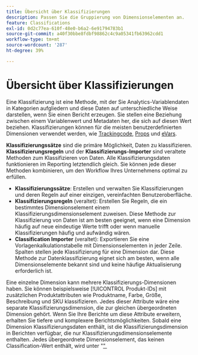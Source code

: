 ```yaml
---
title: Übersicht über Klassifizierungen
description: Passen Sie die Gruppierung von Dimensionselementen an.
feature: Classifications
exl-id: 0d2c77ea-610f-48e0-b6a2-6e91794783b1
source-git-commit: a40f30bbe8fdbf98862c4c9a05341fb63962cdd1
workflow-type: tm+mt
source-wordcount: '287'
ht-degree: 39%

---
```


# Übersicht über Klassifizierungen

Eine Klassifizierung ist eine Methode, mit der Sie Analytics-Variablendaten in Kategorien aufgliedern und diese Daten auf unterschiedliche Weise darstellen, wenn Sie einen Bericht erzeugen. Sie stellen eine Beziehung zwischen einem Variablenwert und Metadaten her, die sich auf diesen Wert beziehen. Klassifizierungen können für die meisten benutzerdefinierten Dimensionen verwendet werden, wie [Trackingcode](/help/components/dimensions/tracking-code.md), [Props](/help/components/dimensions/prop.md) und [eVars](/help/components/dimensions/evar.md).

**Klassifizierungssätze** sind die primäre Möglichkeit, Daten zu klassifizieren. **Klassifizierungsregeln** und der **Klassifizierungs-Importer** sind veraltete Methoden zum Klassifizieren von Daten. Alle Klassifizierungsdaten funktionieren im Reporting letztendlich gleich. Sie können jede dieser Methoden kombinieren, um den Workflow Ihres Unternehmens optimal zu erfüllen.

* **Klassifizierungssätze**: Erstellen und verwalten Sie Klassifizierungen und deren Regeln auf einer einzigen, vereinfachten Benutzeroberfläche.
* **Klassifizierungsregeln** (veraltet): Erstellen Sie Regeln, die ein bestimmtes Dimensionselement einem Klassifizierungsdimensionselement zuweisen. Diese Methode zur Klassifizierung von Daten ist am besten geeignet, wenn eine Dimension häufig auf neue eindeutige Werte trifft oder wenn manuelle Klassifizierungen häufig und aufwändig wären.
* **Classification Importer** (veraltet): Exportieren Sie eine Vorlagenkalkulationstabelle mit Dimensionselementen in jeder Zeile. Spalten stellen jede Klassifizierung für eine Dimension dar. Diese Methode zur Datenklassifizierung eignet sich am besten, wenn alle Dimensionselemente bekannt sind und keine häufige Aktualisierung erforderlich ist.

Eine einzelne Dimension kann mehrere Klassifizierungs-Dimensionen haben. Sie können beispielsweise [!UICONTROL Produkt-IDs] mit zusätzlichen Produktattributen wie Produktname, Farbe, Größe, Beschreibung und SKU klassifizieren. Jedes dieser Attribute wäre eine separate Klassifizierungsdimension, die zur gleichen übergeordneten Dimension gehört. Wenn Sie Ihre Berichte um diese Attribute erweitern, erhalten Sie tiefere und komplexere Berichtsmöglichkeiten. Sobald eine Dimension Klassifizierungsdaten enthält, ist die Klassifizierungsdimension in Berichten verfügbar, die nur Klassifizierungsdimensionselemente enthalten. Jedes übergeordnete Dimensionselement, das keinen Classification-Wert enthält, wird unter &quot;[&quot; &#x200B;](/help/technotes/unspecified.md)
